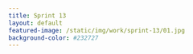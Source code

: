 ```yaml
---
title: Sprint 13
layout: default
featured-image: /static/img/work/sprint-13/01.jpg
background-color: #232727
---
```


